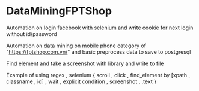 # DataMiningFPTShop
Automation on login facebook with selenium and write cookie for next login without id/password


Automation on data mining on mobile phone category of "https://fptshop.com.vn/" and basic preprocess data to save to postgresql


Find element and take a screenshot with library and write to file

Example of using regex , selenium { scroll , click , find_element by [xpath , classname , id] , wait , explicit condition , screenshot , .text }
